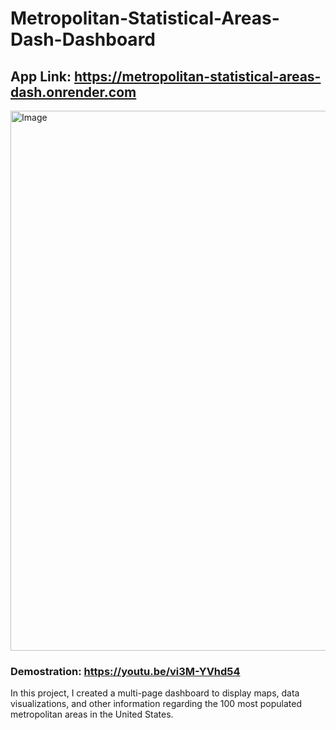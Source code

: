 # Metropolitan-Statistical-Areas-Dash-Dashboard
## App Link:  https://metropolitan-statistical-areas-dash.onrender.com

<img width="1355" height="864" alt="Image" src="https://github.com/user-attachments/assets/00c9e70e-1053-41ae-9cb0-a2510a655991" />

### Demostration: https://youtu.be/vi3M-YVhd54

In this project, I created a multi-page dashboard to display maps, data visualizations, and other information regarding the 100 most populated metropolitan areas in the United States. 

